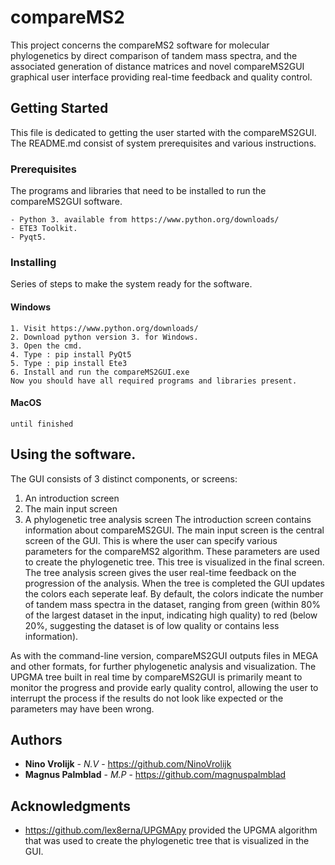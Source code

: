 # compareMS2

This project concerns the compareMS2 software for molecular phylogenetics by direct comparison of tandem mass spectra, and the associated generation of distance matrices and novel compareMS2GUI graphical user interface providing real-time feedback and quality control.

## Getting Started

This file is dedicated to getting the user started with the compareMS2GUI. The README.md consist of system prerequisites and various instructions.

### Prerequisites

The programs and libraries that need to be installed to run the compareMS2GUI software.

```
- Python 3. available from https://www.python.org/downloads/
- ETE3 Toolkit.
- Pyqt5.
```

### Installing
Series of steps to make the system ready for the software.

#### Windows
```
1. Visit https://www.python.org/downloads/
2. Download python version 3. for Windows.
3. Open the cmd.
4. Type : pip install PyQt5
5. Type : pip install Ete3
6. Install and run the compareMS2GUI.exe
Now you should have all required programs and libraries present.
```

#### MacOS
```
until finished
```

## Using the software.
The GUI consists of 3 distinct components, or screens:
  1. An introduction screen
  2. The main input screen
  3. A phylogenetic tree analysis screen
The introduction screen contains information about compareMS2GUI. The main input screen is the central screen of the GUI. This is where the user can specify various parameters for the compareMS2 algorithm. These parameters are used to create the phylogenetic tree. This tree is visualized in the final screen. The tree analysis screen gives the user real-time feedback on the progression of the analysis. When the tree is completed the GUI updates the colors each seperate leaf. By default, the colors indicate the number of tandem mass spectra in the dataset, ranging from green (within 80% of the largest dataset in the input, indicating high quality) to red (below 20%, suggesting the dataset is of low quality or contains less information).

As with the command-line version, compareMS2GUI outputs files in MEGA and other formats, for further phylogenetic analysis and visualization. The UPGMA tree built in real time by compareMS2GUI is primarily meant to monitor the progress and provide early quality control, allowing the user to interrupt the process if the results do not look like expected or the parameters may have been wrong.


## Authors

* **Nino Vrolijk** - *N.V* - https://github.com/NinoVrolijk
* **Magnus Palmblad** - *M.P* - https://github.com/magnuspalmblad

## Acknowledgments

* https://github.com/lex8erna/UPGMApy provided the UPGMA algorithm that was used to create the phylogenetic tree that is visualized in the GUI.

